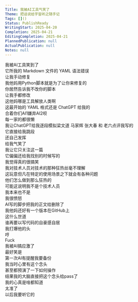 ```yaml
---  
Title: 我被AI工具气笑了  
Theme: 把话说给宇宙听之随手记  
Tags: []()  
Status: PublishReady  
WritingStart: 2025-04-20  
Completion: 2025-04-21  
EditingCompletion: 2025-04-21  
PlannedPublication: null  
ActualPublication: null  
Notes: null  
---        
```

我被AI工具笑到了    
它所我的 Markdown 文件的 YAML 语法错误    
让我手动修复        
我他妈用Python脚本就是为了让你来修复的    
你居然告诉我不改你的脚本    
让我手都修改    
这他妈哪是工具解放人类啊        
这最开始的 YAML 格式还是 ChatGPT 给我的    
合着你们AI1嫌弃AI2呗    
每一家的都很懒        
我让ChatGPT给我逐段模拟梁文道 马家辉 张大春 和 老六点评我写的    
它直接给我跳段    
还自己发挥    
给我气笑了    
我让它只关注这一篇    
它偏偏还给我找别的时候写的    
我觉得真的很搞笑        
我对技术人员对技术的那种狂热丝毫不理解    
这玩意但凡在特定的使用场景之下就会有各种问题    
他们怎么做到那么狂热的    
可能这说明我不是个技术人员    
我本来也不是        
我很愤怒    
AI写的脚步把我的正文给删除了    
我他妈还好有一个版本在GitHub上    
这什么世道    
谁再要以写代码的自豪感自居    
我打爆他的头    
哼        
Fuck    
我被AI搞应激了        
最好笑是    
第一次AI有提醒我要备份    
我当时心里有这个念头    
甚至都预演了一下如何操作    
结果我的大脑直接把这个念头给pass了    
我的心真是啥都知道    
太准了    
以后我要听它的        
  